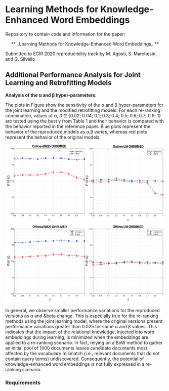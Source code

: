 # Learning Methods for Knowledge-Enhanced Word Embeddings

Repository to contain code and information for the paper: 
<p align="center">
** _Learning Methods for Knowledge-Enhanced Word Embeddings_ **  
 </p>
Submitted to ECIR 2020 reproducibility track by M. Agosti, S. Marchesin, and G. Silvello 

## Additional Performance Analysis for Joint Learning and Retrofitting Models
**Analysis of the &alpha; and &beta; hyper-parameters:** 
 
The plots in Figure show the sensitivity of the &alpha; and &beta; hyper-parameters for the joint learning and the modified retrofitting models. For each re-ranking combination, values of  &alpha;, &beta; ∈ {0.02; 0.04; 0.1; 0.3; 0.4; 0.5; 0.6; 0.7; 0.9; 1} are tested
using the best &gamma; from Table 1 and their behavior is compared with the behavior reported in the reference paper. Blue plots represent the behavior of the reproduced models as &alpha;,&beta; varies, whereas red plots represent the behavior of the original models.

<p align="center">
<img src="https://raw.githubusercontent.com/stefano-marchesin/learning_ke_wembs/master/figure/fig1-4.jpg" alt="https://raw.githubusercontent.com/stefano-marchesin/learning_ke_wembs/master/figure/fig1-4.jpg" width="500" height="500">
</p>

In general, we observe smaller performance variations for the reproduced versions as &alpha; and &beta change. This is especially true for the re-ranking methods using the joint learning model, where the original versions present performance variations greater than 0.025 for some &alpha; and &beta; values. This indicates that the impact of the relational knowledge, injected into word embeddings during learning, is minimized when the embeddings are applied to a re-ranking scenario. In fact, relying on a BoW method to gather an initial pool of 1000 documents leaves candidate documents most affected by the vocabulary mismatch (i.e., relevant documents that do not contain query terms) undiscovered. Consequently, the potential of knowledge-enhanced word embeddings is not fully expressed in a re-ranking scenario.

### Requirements
